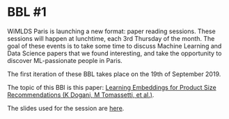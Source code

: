 # BBL #1

WiMLDS Paris is launching a new format: paper reading sessions. These sessions will happen at lunchtime, each 3rd Thursday of the month. The goal of these events is to take some time to discuss Machine Learning and Data Science papers that we found interesting, and take the opportunity to discover ML-passionate people in Paris.

The first iteration of these BBL takes place on the 19th of September 2019. 

The topic of this BBl is this paper: [Learning Embeddings for Product Size Recommendations (K Dogani, M Tomassetti, et al.)](Resources/asos%20-%20size%20reco.pdf).

The slides used for the session are [here](https://b3tty.github.io/BBL-WiMLDS/2019-09-19/slides).